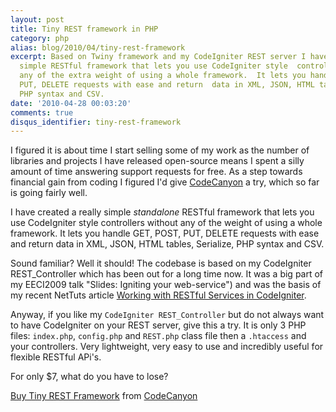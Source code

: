 ```yaml
---
layout: post
title: Tiny REST framework in PHP
category: php
alias: blog/2010/04/tiny-rest-framework
excerpt: Based on Twiny framework and my CodeIgniter REST server I have created a  really
  simple RESTful framework that lets you use CodeIgniter style  controllers without
  any of the extra weight of using a whole framework.  It lets you handle GET, POST,
  PUT, DELETE requests with ease and return  data in XML, JSON, HTML tables, Serialize,
  PHP syntax and CSV.
date: '2010-04-28 00:03:20'
comments: true
disqus_identifier: tiny-rest-framework
---
```


I figured it is about time I start selling some of my work as the number of libraries and projects I have released open-source means I spent a silly amount of time answering support requests for free. As a step towards financial gain from coding I figured I'd give [CodeCanyon](http://codecanyon.net/) a try, which so far is going fairly well.

I have created a really simple _standalone_ RESTful framework that lets you use CodeIgniter style controllers without any of the weight of using a whole framework. It lets you handle GET, POST, PUT, DELETE requests with ease and return data in XML, JSON, HTML tables, Serialize, PHP syntax and CSV.

Sound familiar? Well it should! The codebase is based on my CodeIgniter REST\_Controller which has been out for a long time now. It was a big part of my EECI2009 talk "Slides: Igniting your web-service") and was the basis of my recent NetTuts article [Working with RESTful Services in CodeIgniter](http://net.tutsplus.com/tutorials/php/working-with-restful-services-in-codeigniter-2/).

Anyway, if you like my `CodeIgniter REST_Controller` but do not always want to have CodeIgniter on your REST server, give this a try. It is only 3 PHP files: `index.php`, `config.php` and `REST.php` class file then a `.htaccess` and your controllers. Very lightweight, very easy to use and incredibly useful for flexible RESTful APi's.

For only $7, what do you have to lose?

[Buy Tiny REST Framework](http://codecanyon.net/item/tiny-rest-framework/99263) from [CodeCanyon](http://codecanyon.net/)

